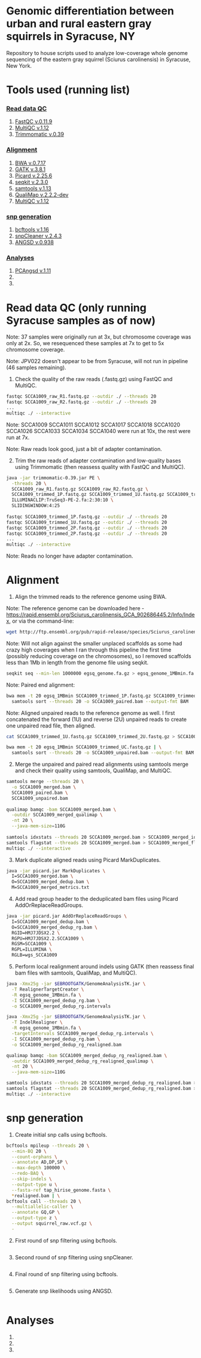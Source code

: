 # Genomic differentiation between urban and rural eastern gray squirrels in Syracuse, NY #
Repository to house scripts used to analyze low-coverage whole genome sequencing of the eastern gray squirrel (Sciurus carolinensis) in Syracuse, New York.

# Tools used (running list) #
### [Read data QC](https://github.com/agentzero93/syr_squirrel_lcwgs/edit/main/README.md#read-data-qc-only-running-syracuse-samples-as-of-now) ###
1) [FastQC v.0.11.9](https://www.bioinformatics.babraham.ac.uk/projects/fastqc/)
2) [MultiQC v.1.12](https://multiqc.info/)
3) [Trimmomatic v.0.39](https://github.com/usadellab/Trimmomatic)
### [Alignment](https://github.com/agentzero93/syr_squirrel_lcwgs/edit/main/README.md#alignment-1) ###
1) [BWA v.0.7.17](https://github.com/lh3/bwa)
2) [GATK v.3.8.1](https://gatk.broadinstitute.org/hc/en-us)
3) [Picard v.2.25.6](https://github.com/broadinstitute/picard)
4) [seqkit v.2.3.0](https://github.com/shenwei356/seqkit)
5) [samtools v.1.13](http://www.htslib.org/)
6) [QualiMap v.2.2.2-dev](http://qualimap.conesalab.org/)
7) [MultiQC v.1.12](https://multiqc.info/)
### [snp generation](https://github.com/agentzero93/syr_squirrel_lcwgs/edit/main/README.md#snp-generation-1) ###
1) [bcftools v.1.16](https://samtools.github.io/bcftools/bcftools.html)
2) [snpCleaner v.2.4.3](https://github.com/tplinderoth/ngsQC/tree/master/snpCleaner)
3) [ANGSD v.0.938](http://www.popgen.dk/angsd/index.php/ANGSD)
### [Analyses](https://github.com/agentzero93/syr_squirrel_lcwgs/edit/main/README.md#analyses) ###
1) [PCAngsd v.1.11](https://github.com/Rosemeis/pcangsd)
2)
3)

# Read data QC (only running Syracuse samples as of now) #

Note: 37 samples were originally run at 3x, but chromosome coverage was only at 2x. So, we resequenced these samples at 7x to get to 5x chromosome coverage.

Note: JPV022 doesn't appear to be from Syracuse, will not run in pipeline (46 samples remaining).

1) Check the quality of the raw reads (.fastq.gz) using FastQC and MultiQC.
```bash
fastqc SCCA1009_raw_R1.fastq.gz --outdir ./ --threads 20
fastqc SCCA1009_raw_R2.fastq.gz --outdir ./ --threads 20
...
multiqc ./ --interactive
```
Note: SCCA1009 SCCA1011 SCCA1012 SCCA1017 SCCA1018 SCCA1020 SCCA1026 SCCA1033 SCCA1034 SCCA1040 were run at 10x, the rest were run at 7x.

Note: Raw reads look good, just a bit of adapter contamination.

2) Trim the raw reads of adapter contamination and low-quality bases using Trimmomatic (then reassess quality with FastQC and MultiQC).
```bash
java -jar trimmomatic-0.39.jar PE \
  -threads 20 \
  SCCA1009_raw_R1.fastq.gz SCCA1009_raw_R2.fastq.gz \
  SCCA1009_trimmed_1P.fastq.gz SCCA1009_trimmed_1U.fastq.gz SCCA1009_trimmed_2P.fastq.gz SCCA1009_trimmed_2U.fastq.gz \
  ILLUMINACLIP:TruSeq3-PE-2.fa:2:30:10 \
  SLIDINGWINDOW:4:25
  
fastqc SCCA1009_trimmed_1P.fastq.gz --outdir ./ --threads 20
fastqc SCCA1009_trimmed_1U.fastq.gz --outdir ./ --threads 20
fastqc SCCA1009_trimmed_2P.fastq.gz --outdir ./ --threads 20
fastqc SCCA1009_trimmed_2P.fastq.gz --outdir ./ --threads 20
...
multiqc ./ --interactive
```
Note: Reads no longer have adapter contamination.

# Alignment #

1) Align the trimmed reads to the reference genome using BWA.

Note: The reference genome can be downloaded here - https://rapid.ensembl.org/Sciurus_carolinensis_GCA_902686445.2/Info/Index, or via the command-line:
```bash
wget http://ftp.ensembl.org/pub/rapid-release/species/Sciurus_carolinensis/GCA_902686445.2/genome/Sciurus_carolinensis-GCA_902686445.2-unmasked.fa.gz
```
Note: Will not align against the smaller unplaced scaffolds as some had crazy high coverages when I ran through this pipeline the first time (possibly reducing coverage on the chromosomes), so I removed scaffolds less than 1Mb in length from the genome file using seqkit.
```bash
seqkit seq --min-len 1000000 egsq_genome.fa.gz > egsq_genome_1MBmin.fa.gz
```
Note: Paired end alignment:
```bash
bwa mem -t 20 egsq_1MBmin SCCA1009_trimmed_1P.fastq.gz SCCA1009_trimmed_2P.fastq.gz | \
  samtools sort --threads 20 -o SCCA1009_paired.bam --output-fmt BAM
```
Note: Aligned unpaired reads to the reference genome as well. I first concatenated the forward (1U) and reverse (2U) unpaired reads to create one unpaired read file, then aligned.
```bash
cat SCCA1009_trimmed_1U.fastq.gz SCCA1009_trimmed_2U.fastq.gz > SCCA1009_trimmed_UC.fastq.gz

bwa mem -t 20 egsq_1MBmin SCCA1009_trimmed_UC.fastq.gz | \
  samtools sort --threads 20 -o SCCA1009_unpaired.bam --output-fmt BAM
```
2) Merge the unpaired and paired read alignments using samtools merge and check their quality using samtools, QualiMap, and MultiQC.
```bash
samtools merge --threads 20 \
  -o SCCA1009_merged.bam \
  SCCA1009_paired.bam \
  SCCA1009_unpaired.bam
  
qualimap bamqc -bam SCCA1009_merged.bam \
  -outdir SCCA1009_merged_qualimap \
  -nt 20 \
  --java-mem-size=110G
  
samtools idxstats --threads 20 SCCA1009_merged.bam > SCCA1009_merged_idxstats.txt
samtools flagstat --threads 20 SCCA1009_merged.bam > SCCA1009_merged_flagstat.txt
multiqc ./ --interactive
```
3) Mark duplicate aligned reads using Picard MarkDuplicates.
```bash
java -jar picard.jar MarkDuplicates \
  I=SCCA1009_merged.bam \
  O=SCCA1009_merged_dedup.bam \
  M=SCCA1009_merged_metrics.txt
```
4) Add read group header to the deduplicated bam files using Picard AddOrReplaceReadGroups.
```bash
java -jar picard.jar AddOrReplaceReadGroups \
  I=SCCA1009_merged_dedup.bam \
  O=SCCA1009_merged_dedup_rg.bam \
  RGID=HMJ7JDSX2.2 \
  RGPU=HMJ7JDSX2.2.SCCA1009 \
  RGSM=SCCA1009 \
  RGPL=ILLUMINA \
  RGLB=wgs_SCCA1009
```
5) Perform local realignment around indels using GATK (then reassess final bam files with samtools, QualiMap, and MultiQC).
```bash
java -Xmx25g -jar $EBROOTGATK/GenomeAnalysisTK.jar \
  -T RealignerTargetCreator \
  -R egsq_genome_1MBmin.fa \
  -I SCCA1009_merged_dedup_rg.bam \
  -o SCCA1009_merged_dedup_rg.intervals 

java -Xmx25g -jar $EBROOTGATK/GenomeAnalysisTK.jar \
  -T IndelRealigner \
  -R egsq_genome_1MBmin.fa \
  -targetIntervals SCCA1009_merged_dedup_rg.intervals \
  -I SCCA1009_merged_dedup_rg.bam \
  -o SCCA1009_merged_dedup_rg_realigned.bam 

qualimap bamqc -bam SCCA1009_merged_dedup_rg_realigned.bam \
  -outdir SCCA1009_merged_dedup_rg_realigned_qualimap \
  -nt 20 \
  --java-mem-size=110G

samtools idxstats --threads 20 SCCA1009_merged_dedup_rg_realigned.bam > SCCA1009_merged__dedup_rg_realignedidxstats.txt
samtools flagstat --threads 20 SCCA1009_merged_dedup_rg_realigned.bam > SCCA1009_merged__dedup_rg_realignedflagstat.txt
multiqc ./ --interactive
```

# snp generation #

1) Create initial snp calls using bcftools.
```bash
bcftools mpileup --threads 20 \
  --min-BQ 20 \
  --count-orphans \
  --annotate AD,DP,SP \
  --max-depth 100000 \
  --redo-BAQ \
  --skip-indels \
  --output-type u \
  --fasta-ref tap_hirise_genome.fasta \
  *realigned.bam | \
bcftools call --threads 20 \
  --multiallelic-caller \
  --annotate GQ,GP \
  --output-type z \
  --output squirrel_raw.vcf.gz \
  - 
```
2) First round of snp filtering using bcftools.
```bash

```
3) Second round of snp filtering using snpCleaner.
```bash

```
4) Final round of snp filtering using bcftools.
```bash

```
5) Generate snp likelihoods using ANGSD.
```bash

```
# Analyses #
1)
2)
3)

